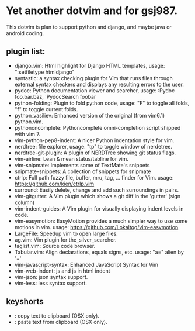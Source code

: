 # Yet another dotvim and for gsj987.

This dotvim is plan to support python and django, and maybe java or android coding.

## plugin list:

* django\_vim: Html highlight for Django HTML templates, usage: ":setfiletype htmldjango"
* syntastic: a syntax checking plugin for Vim that runs files through external syntax checkers and displays any resulting errors to the user. 
* pydoc: Python documentation viewer and searcher, usage: :Pydoc foo.bar.baz, :PydocSearch foobar
* python-folding: Plugin to fold python code, usage: "F" to toggle all folds, "f" to toggle current folds.
* python\_vasiliev: Enhanced version of the original (from vim6.1) python.vim.
* pythononcomplete: Pythoncomplete omni-completion script shipped with vim 7.
* vim-python-pep8-indent: A nicer Python indentation style for vim.
* nerdtree: file explorer, usage: "<Leader>tp" to toggle window of nerdetree.
* nerdtree-git-plugin: A plugin of NERDTree showing git status flags.
* vim-airline: Lean & mean status/tabline for vim.
* vim-snipmate: Implements some of TextMate's snippets
* snipmate-snippets: A collection of snippets for snipmate
* ctrlp: Full path fuzzy file, buffer, mru, tag, ... finder for Vim. usage: https://github.com/kien/ctrlp.vim
* surround: Easily delete, change and add such surroundings in pairs.
* vim-gitgutter: A Vim plugin which shows a git diff in the 'gutter' (sign column)
* vim-indent-guides: A Vim plugin for visually displaying indent levels in code.
* vim-easymotion: EasyMotion provides a much simpler way to use some motions in vim. usage: https://github.com/Lokaltog/vim-easymotion
* LargeFile: Speedup vim to open large files.
* ag.vim: Vim plugin for the\_silver\_searcher.
* taglist.vim: Source code browser.
* Tabular.vim: Align declarations, equals signs, etc. usage: "<leader>a=" alien by '='
* vim-javascript-syntax: Enhanced JavaScript Syntax for Vim
* vim-web-indent: js and js in html indent
* vim-json: json syntax support.
* vim-less: less syntax support.

## keyshorts

* <C-c>: copy text to clipboard (OSX only).
* <C-v>: paste text from clipboard (OSX only).
